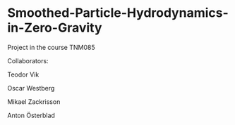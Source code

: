 Smoothed-Particle-Hydrodynamics-in-Zero-Gravity
===============================================

Project in the course TNM085

Collaborators:

Teodor Vik

Oscar Westberg

Mikael Zackrisson

Anton Österblad
